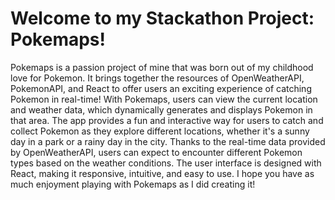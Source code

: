 # Welcome to my Stackathon Project: Pokemaps!

Pokemaps is a passion project of mine that was born out of my childhood love for Pokemon. It brings together the resources of OpenWeatherAPI, PokemonAPI, and React to offer users an exciting experience of catching Pokemon in real-time! With Pokemaps, users can view the current location and weather data, which dynamically generates and displays Pokemon in that area. The app provides a fun and interactive way for users to catch and collect Pokemon as they explore different locations, whether it's a sunny day in a park or a rainy day in the city. Thanks to the real-time data provided by OpenWeatherAPI, users can expect to encounter different Pokemon types based on the weather conditions. The user interface is designed with React, making it responsive, intuitive, and easy to use. I hope you have as much enjoyment playing with Pokemaps as I did creating it!
